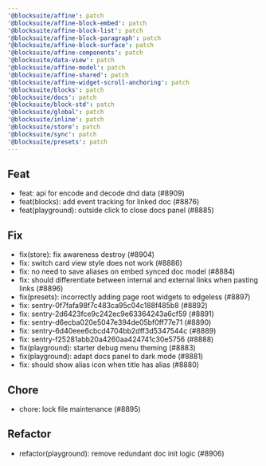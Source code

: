 ```yaml
---
'@blocksuite/affine': patch
'@blocksuite/affine-block-embed': patch
'@blocksuite/affine-block-list': patch
'@blocksuite/affine-block-paragraph': patch
'@blocksuite/affine-block-surface': patch
'@blocksuite/affine-components': patch
'@blocksuite/data-view': patch
'@blocksuite/affine-model': patch
'@blocksuite/affine-shared': patch
'@blocksuite/affine-widget-scroll-anchoring': patch
'@blocksuite/blocks': patch
'@blocksuite/docs': patch
'@blocksuite/block-std': patch
'@blocksuite/global': patch
'@blocksuite/inline': patch
'@blocksuite/store': patch
'@blocksuite/sync': patch
'@blocksuite/presets': patch
---
```


## Feat

- feat: api for encode and decode dnd data (#8909)
- feat(blocks): add event tracking for linked doc (#8876)
- feat(playground): outside click to close docs panel (#8885)

## Fix

- fix(store): fix awareness destroy (#8904)
- fix: switch card view style does not work (#8886)
- fix: no need to save aliases on embed synced doc model (#8884)
- fix: should differentiate between internal and external links when pasting links (#8896)
- fix(presets): incorrectly adding page root widgets to edgeless (#8897)
- fix: sentry-0f7fafa98f7c483ca95c04c188f485b8 (#8892)
- fix: sentry-2d6423fce9c242ec9e63364243a6cf59 (#8891)
- fix: sentry-d6ecba020e5047e394de05bf0ff77e71 (#8890)
- fix: sentry-6d40eee6cbcd4704bb2dff3d5347544c (#8889)
- fix: sentry-f25281abb20a4260aa424741c30e5756 (#8888)
- fix(playground): starter debug menu theming (#8883)
- fix(playground): adapt docs panel to dark mode (#8881)
- fix: should show alias icon when title has alias (#8880)

## Chore

- chore: lock file maintenance (#8895)

## Refactor

- refactor(playground): remove redundant doc init logic (#8906)
